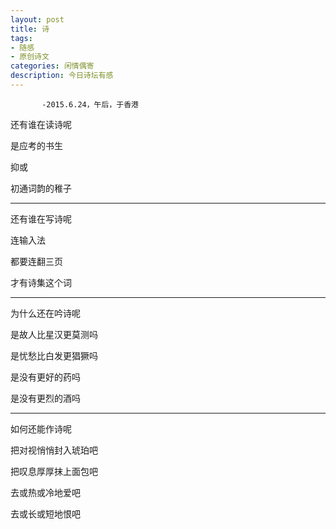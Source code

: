 ```yaml
---
layout: post
title: 诗
tags:
- 随感
- 原创诗文
categories: 闲情偶寄
description: 今日诗坛有感
---
```

           -2015.6.24，午后，于香港

还有谁在读诗呢

是应考的书生

抑或

初通词韵的稚子

---

还有谁在写诗呢

连输入法

都要连翻三页

才有诗集这个词

---

为什么还在吟诗呢

是故人比星汉更莫测吗

是忧愁比白发更猖獗吗

是没有更好的药吗

是没有更烈的酒吗

---

如何还能作诗呢

把对视悄悄封入琥珀吧

把叹息厚厚抹上面包吧

去或热或冷地爱吧

去或长或短地恨吧
